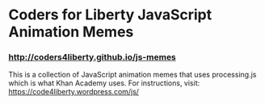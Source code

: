 # Coders for Liberty JavaScript Animation Memes
### http://coders4liberty.github.io/js-memes

This is a collection of JavaScript animation memes that uses processing.js which is what Khan Academy uses. For instructions, visit: https://code4liberty.wordpress.com/js/
